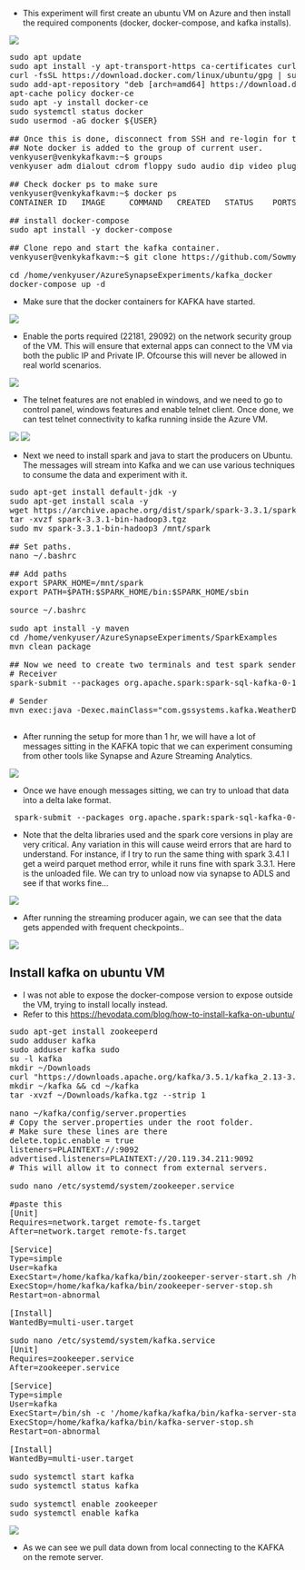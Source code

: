 * This experiment will first create an ubuntu VM on Azure and then install the required components (docker, docker-compose, and kafka installs).

<img src="../images/kafka_streaming_arch_vm.png" />

<pre>
sudo apt update
sudo apt install -y apt-transport-https ca-certificates curl software-properties-common
curl -fsSL https://download.docker.com/linux/ubuntu/gpg | sudo apt-key add -
sudo add-apt-repository "deb [arch=amd64] https://download.docker.com/linux/ubuntu focal stable"
apt-cache policy docker-ce
sudo apt -y install docker-ce
sudo systemctl status docker
sudo usermod -aG docker ${USER}

## Once this is done, disconnect from SSH and re-login for the groups to take effect.
## Note docker is added to the group of current user.
venkyuser@venkykafkavm:~$ groups
venkyuser adm dialout cdrom floppy sudo audio dip video plugdev netdev lxd docker

## Check docker ps to make sure
venkyuser@venkykafkavm:~$ docker ps
CONTAINER ID   IMAGE     COMMAND   CREATED   STATUS    PORTS     NAMES

## install docker-compose
sudo apt install -y docker-compose

## Clone repo and start the kafka container.
venkyuser@venkykafkavm:~$ git clone https://github.com/SowmyaVenky/AzureSynapseExperiments.git

cd /home/venkyuser/AzureSynapseExperiments/kafka_docker
docker-compose up -d 
</pre>

* Make sure that the docker containers for KAFKA have started. 
<img src="../images/docker-compose-ubuntu.png" />

* Enable the ports required (22181, 29092) on the network security group of the VM. This will ensure that external apps can connect to the VM via both the public IP and Private IP. Ofcourse this will never be allowed in real world scenarios. 

<img src="../images/nsg_setup_vm.png" />

* The telnet features are not enabled in windows, and we need to go to control panel, windows features and enable telnet client. Once done, we can test telnet connectivity to kafka running inside the Azure VM.

<img src="../images/telnet_enable_windows.png" />

<img src="../images/telnet_connect_test.png" />

* Next we need to install spark and java to start the producers on Ubuntu. The messages will stream into Kafka and we can use various techniques to consume the data and experiment with it.

<pre>
sudo apt-get install default-jdk -y
sudo apt-get install scala -y
wget https://archive.apache.org/dist/spark/spark-3.3.1/spark-3.3.1-bin-hadoop3.tgz
tar -xvzf spark-3.3.1-bin-hadoop3.tgz
sudo mv spark-3.3.1-bin-hadoop3 /mnt/spark

## Set paths.
nano ~/.bashrc

## Add paths 
export SPARK_HOME=/mnt/spark
export PATH=$PATH:$SPARK_HOME/bin:$SPARK_HOME/sbin

source ~/.bashrc

sudo apt install -y maven
cd /home/venkyuser/AzureSynapseExperiments/SparkExamples
mvn clean package

## Now we need to create two terminals and test spark sender and receiver
# Receiver
spark-submit --packages org.apache.spark:spark-sql-kafka-0-10_2.12:3.0.0 --master local[4] --class com.gssystems.kafka.WeatherSparkStreaming target/SparkExamples-1.0-SNAPSHOT.jar temperatures

# Sender
mvn exec:java -Dexec.mainClass="com.gssystems.kafka.WeatherDataStreamingProducer" -Dexec.args="/home/venkyuser/AzureSynapseExperiments/datafiles/streaming/output/part-00000-ed31cf36-6e94-4463-918e-b69689d6f8cf-c000.json /home/venkyuser/AzureSynapseExperiments/datafiles/streaming/location_master/part-00000-0c100159-41cd-4d73-a20c-6f1fd4acc873-c000.json"

</pre>

* After running the setup for more than 1 hr, we will have a lot of messages sitting in the KAFKA topic that we can experiment consuming from other tools like Synapse and Azure Streaming Analytics.

<img src="../images/kafka_ubuntu_running_1h.png" />

* Once we have enough messages sitting, we can try to unload that data into a delta lake format.
 <pre>
 spark-submit --packages org.apache.spark:spark-sql-kafka-0-10_2.12:3.0.0,io.delta:delta-core_2.12:2.2.0 --conf spark.sql.streaming.checkpointLocation=/tmp --master local[4] --class com.gssystems.kafka.KafkaStreamToDeltaLakeDownloader target/SparkExamples-1.0-SNAPSHOT.jar 127.0.0.1 temperatures /home/venkyuser/AzureSynapseExperiments/datafiles/streaming/temperatures_delta
</pre>

* Note that the delta libraries used and the spark core versions in play are very critical. Any variation in this will cause weird errors that are hard to understand. For instance, if I try to run the same thing with spark 3.4.1 I get a weird parquet method error, while it runs fine with spark 3.3.1. Here is the unloaded file. We can try to unload now via synapse to ADLS and see if that works fine...

<img src="../images/kafka_to_delta_format.png" />

* After running the streaming producer again, we can see that the data gets appended with frequent checkpoints..

<img src="../images/kafka_to_delta_format_appending.png" />

## Install kafka on ubuntu VM
* I was not able to expose the docker-compose version to expose outside the VM, trying to install locally instead.
* Refer to this https://hevodata.com/blog/how-to-install-kafka-on-ubuntu/

<pre>
sudo apt-get install zookeeperd
sudo adduser kafka
sudo adduser kafka sudo
su -l kafka
mkdir ~/Downloads
curl "https://downloads.apache.org/kafka/3.5.1/kafka_2.13-3.5.1.tgz" -o ~/Downloads/kafka.tgz
mkdir ~/kafka && cd ~/kafka
tar -xvzf ~/Downloads/kafka.tgz --strip 1

nano ~/kafka/config/server.properties
# Copy the server.properties under the root folder. 
# Make sure these lines are there
delete.topic.enable = true
listeners=PLAINTEXT://:9092
advertised.listeners=PLAINTEXT://20.119.34.211:9092
# This will allow it to connect from external servers.

sudo nano /etc/systemd/system/zookeeper.service

#paste this 
[Unit]
Requires=network.target remote-fs.target
After=network.target remote-fs.target

[Service]
Type=simple
User=kafka
ExecStart=/home/kafka/kafka/bin/zookeeper-server-start.sh /home/kafka/kafka/config/zookeeper.properties
ExecStop=/home/kafka/kafka/bin/zookeeper-server-stop.sh
Restart=on-abnormal

[Install]
WantedBy=multi-user.target

sudo nano /etc/systemd/system/kafka.service
[Unit]
Requires=zookeeper.service
After=zookeeper.service

[Service]
Type=simple
User=kafka
ExecStart=/bin/sh -c '/home/kafka/kafka/bin/kafka-server-start.sh /home/kafka/kafka/config/server.properties > /home/kafka/kafka/kafka.log 2>&1'
ExecStop=/home/kafka/kafka/bin/kafka-server-stop.sh
Restart=on-abnormal

[Install]
WantedBy=multi-user.target

sudo systemctl start kafka
sudo systemctl status kafka

sudo systemctl enable zookeeper
sudo systemctl enable kafka
</pre>

<img src="../images/remote_kafka_local_connection.png" />

* As we can see we pull data down from local connecting to the KAFKA on the remote server.
